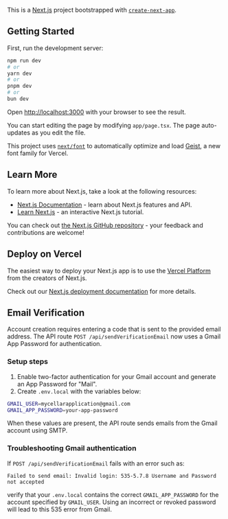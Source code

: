 This is a [Next.js](https://nextjs.org) project bootstrapped with [`create-next-app`](https://nextjs.org/docs/app/api-reference/cli/create-next-app).

## Getting Started

First, run the development server:

```bash
npm run dev
# or
yarn dev
# or
pnpm dev
# or
bun dev
```

Open [http://localhost:3000](http://localhost:3000) with your browser to see the result.

You can start editing the page by modifying `app/page.tsx`. The page auto-updates as you edit the file.

This project uses [`next/font`](https://nextjs.org/docs/app/building-your-application/optimizing/fonts) to automatically optimize and load [Geist](https://vercel.com/font), a new font family for Vercel.

## Learn More

To learn more about Next.js, take a look at the following resources:

- [Next.js Documentation](https://nextjs.org/docs) - learn about Next.js features and API.
- [Learn Next.js](https://nextjs.org/learn) - an interactive Next.js tutorial.

You can check out [the Next.js GitHub repository](https://github.com/vercel/next.js) - your feedback and contributions are welcome!

## Deploy on Vercel

The easiest way to deploy your Next.js app is to use the [Vercel Platform](https://vercel.com/new?utm_medium=default-template&filter=next.js&utm_source=create-next-app&utm_campaign=create-next-app-readme) from the creators of Next.js.

Check out our [Next.js deployment documentation](https://nextjs.org/docs/app/building-your-application/deploying) for more details.

## Email Verification

Account creation requires entering a code that is sent to the provided email
address. The API route `POST /api/sendVerificationEmail` now uses a Gmail App
Password for authentication.

### Setup steps

1. Enable two-factor authentication for your Gmail account and generate an App
   Password for "Mail".
2. Create `.env.local` with the variables below:

```bash
GMAIL_USER=mycellarapplication@gmail.com
GMAIL_APP_PASSWORD=your-app-password
```

When these values are present, the API route sends emails from the Gmail
account using SMTP.

### Troubleshooting Gmail authentication

If `POST /api/sendVerificationEmail` fails with an error such as:

```
Failed to send email: Invalid login: 535-5.7.8 Username and Password not accepted
```

verify that your `.env.local` contains the correct `GMAIL_APP_PASSWORD` for the
account specified by `GMAIL_USER`. Using an incorrect or revoked password will
lead to this 535 error from Gmail.
